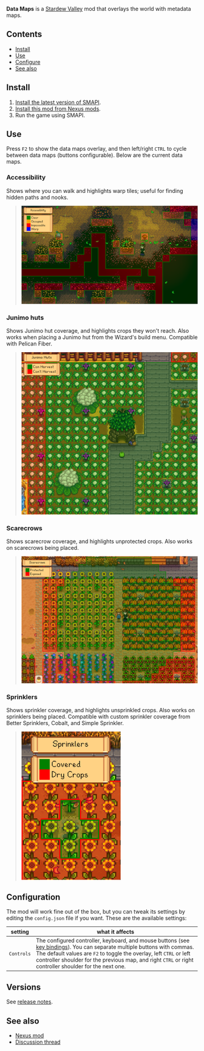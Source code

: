**Data Maps** is a [Stardew Valley](http://stardewvalley.net/) mod that overlays the world with
metadata maps.

## Contents
* [Install](#install)
* [Use](#use)
* [Configure](#configure)
* [See also](#see-also)

## Install
1. [Install the latest version of SMAPI](https://github.com/Pathoschild/SMAPI/releases).
2. [Install this mod from Nexus mods](https://www.nexusmods.com/stardewvalley/mods/1691).
3. Run the game using SMAPI.

## Use
Press `F2` to show the data maps overlay, and then left/right `CTRL` to cycle between data maps
(buttons configurable). Below are the current data maps.

### Accessibility
Shows where you can walk and highlights warp tiles; useful for finding hidden paths and nooks.
> ![](docs/screenshots/accessibility.png)

### Junimo huts
Shows Junimo hut coverage, and highlights crops they won't reach. Also works when placing a Junimo
hut from the Wizard's build menu. Compatible with Pelican Fiber.
> ![](docs/screenshots/junimo-huts.png)

### Scarecrows
Shows scarecrow coverage, and highlights unprotected crops. Also works on scarecrows being placed.
> ![](docs/screenshots/scarecrows.png)

### Sprinklers
Shows sprinkler coverage, and highlights unsprinkled crops. Also works on sprinklers being placed.
Compatible with custom sprinkler coverage from Better Sprinklers, Cobalt, and Simple Sprinkler.
> ![](docs/screenshots/sprinklers.png)

## Configuration
The mod will work fine out of the box, but you can tweak its settings by editing the `config.json`
file if you want. These are the available settings:

setting    | what it affects
---------- | -------------------
`Controls` | The configured controller, keyboard, and mouse buttons (see [key bindings](https://stardewvalleywiki.com/Modding:Key_bindings)). You can separate multiple buttons with commas. The default values are `F2` to toggle the overlay, left `CTRL` or left controller shoulder for the previous map, and right `CTRL` or right controller shoulder for the next one.

## Versions
See [release notes](release-notes.md).

## See also
* [Nexus mod](https://www.nexusmods.com/stardewvalley/mods/1691)
* [Discussion thread](https://community.playstarbound.com/threads/data-maps.139625/)
